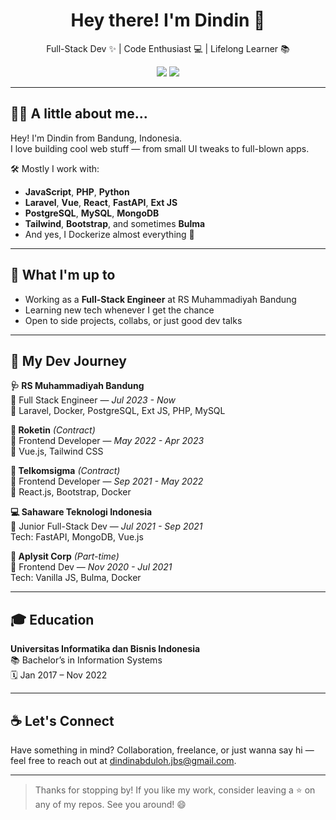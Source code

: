 <h1 align="center">Hey there! I'm Dindin 👋</h1>
<p align="center">
  Full-Stack Dev ✨ | Code Enthusiast 💻 | Lifelong Learner 📚
</p>

<p align="center">
  <a href="mailto:dindinabduloh.jbs@gmail.com"><img src="https://img.shields.io/badge/Email-dindinabduloh.jbs@gmail.com-red?style=flat-square&logo=gmail"></a>
  <a href="https://www.linkedin.com/in/dindin-abdulloh/"><img src="https://img.shields.io/badge/LinkedIn-DindinAbduloh-blue?style=flat-square&logo=linkedin"></a>
</p>

---

## 🧑‍💻 A little about me...

Hey! I'm Dindin from Bandung, Indonesia.  
I love building cool web stuff — from small UI tweaks to full-blown apps.  

🛠️ Mostly I work with:
- **JavaScript**, **PHP**, **Python**
- **Laravel**, **Vue**, **React**, **FastAPI**, **Ext JS**
- **PostgreSQL**, **MySQL**, **MongoDB**
- **Tailwind**, **Bootstrap**, and sometimes **Bulma**  
- And yes, I Dockerize almost everything 🐳

---

## 🔭 What I'm up to

- Working as a **Full-Stack Engineer** at RS Muhammadiyah Bandung  
- Learning new tech whenever I get the chance  
- Open to side projects, collabs, or just good dev talks

---

## 💼 My Dev Journey

**🩺 RS Muhammadiyah Bandung**  
🧩 Full Stack Engineer — *Jul 2023 - Now*  
🔧 Laravel, Docker, PostgreSQL, Ext JS, PHP, MySQL

**🧠 Roketin** *(Contract)*  
🎨 Frontend Developer — *May 2022 - Apr 2023*  
🔧 Vue.js, Tailwind CSS

**📡 Telkomsigma** *(Contract)*  
🎨 Frontend Developer — *Sep 2021 - May 2022*  
🔧 React.js, Bootstrap, Docker

**💻 Sahaware Teknologi Indonesia**  
🔧 Junior Full-Stack Dev — *Jul 2021 - Sep 2021*  
Tech: FastAPI, MongoDB, Vue.js

**🌱 Aplysit Corp** *(Part-time)*  
🎨 Frontend Dev — *Nov 2020 - Jul 2021*  
Tech: Vanilla JS, Bulma, Docker

---

## 🎓 Education

**Universitas Informatika dan Bisnis Indonesia**  
📚 Bachelor’s in Information Systems  
🗓️ Jan 2017 – Nov 2022

--- 

## ☕ Let's Connect

Have something in mind? Collaboration, freelance, or just wanna say hi — feel free to reach out at [dindinabduloh.jbs@gmail.com](mailto:dindinabduloh.jbs@gmail.com).

---

> Thanks for stopping by! If you like my work, consider leaving a ⭐ on any of my repos. See you around! 😄
